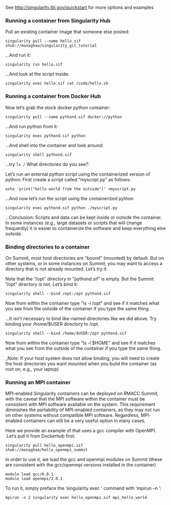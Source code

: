 See http://singularity.lbl.gov/quickstart for more options and examples


### Running a container from Singularity Hub

 Pull an existing container image that someone else posted:
```
singularity pull --name hello.sif shub://monaghaa/singularity_git_tutorial
```

…And run it:
```
singularity run hello.sif
```

 …And look at the script inside:
```
singularity exec hello.sif cat /code/hello.sh
```

### Running a container from Docker Hub

 Now let’s grab the stock docker python container:
```
singularity pull --name pythond.sif docker://python
```

 …And run python from it:
```
singularity exec pythond.sif python
```

…And shell into the container and look around:
```
singularity shell pythond.sif
```

 …try `ls /` What directories do you see?:

Let’s run an external python script using the containerized version of python: 
First create a script called “myscript.py” as follows:
```
echo 'print("hello world from the outside")' >myscript.py
```

…And now let’s run the script using the containerized python
```
singularity exec pythond.sif python ./myscript.py
```

…Conclusion: Scripts and data can be kept inside or outside the container. In some instances (e.g., large datasets or scripts that will change frequently) it is easier to containerize the software and keep everything else outside.

### Binding directories to a container

On Summit, most host directories are “bound” (mounted) by default. But on other systems, or in some instances on Summit, you may want to access a directory that is not already mounted.
Let’s try it:

Note that the “/opt” directory in ”pythond.sif” is empty. But the Summit ”/opt” directory is not.  Let’s bind it:
```
singularity shell --bind /opt:/opt pythond.sif
```

Now from within the container type "ls -l /opt" and see if it matches what you see from the outside of the container if you type the same thing.

 …It isn’t necessary to bind like-named directories like we did above. Try binding your /home/$USER directory to /opt.
```
singularity shell --bind /home/$USER:/opt pythond.sif
```

Now from within the container type "ls -l $HOME" and see if it matches
what you see from the outside of the container if you type the same thing.

_Note: If your host system does not allow binding, you will need to create the host directories you want mounted when you build the container (as root on, e.g., your laptop)

### Running an MPI container

MPI-enabled Singularity containers can be deployed on RMACC Summit, with the caveat that the MPI software within the container must be consistent with MPI software available on the system. This requirement diminishes the portability of MPI-enabled containers, as they may not run on other systems without compatible MPI software. Regardless, MPI-enabled containers can still be a very useful option in many cases.   

Here we provide an example of that uses a gcc compiler with OpenMPI.  Let’s pull it from Dockerhub first:

```
singularity pull hello_openmpi.sif shub://monaghaa/hello_openmpi_summit
```

In order to use it, we load the gcc and openmpi modules on Summit (these are consistent with the gcc/openmpi versions installed in the container)
```	
module load gcc/6.0.1
module load openmpi/2.0.1
```

To run it, simply preface the ‘singularity exec <stuff>’ command with ‘mpirun –n <numprocs>’:

```
mpirun -n 2 singularity exec hello_openmpi.sif mpi_hello_world
```
